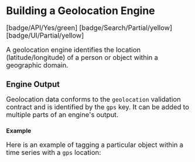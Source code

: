 # Building a Geolocation Engine

[badge/API/Yes/green]
[badge/Search/Partial/yellow]
[badge/UI/Partial/yellow]

A geolocation engine identifies the location (latitude/longitude) of a person or object within a geographic domain.

<!-- TODO  Manifest, Engine Input -->

## Engine Output

Geolocation data conforms to the `geolocation` validation contract and is identified by the `gps` key.
It can be added to multiple parts of an engine's output.

### Example

<!--TODO: Show examples of reporting geolocation at the doc, object, series, and series-object levels.
Look at this for inspiration: https://github.com/veritone/docs/pull/59/files#diff-ba4cda0a29f49605adac1e478ca37e8dR5
-->

Here is an example of tagging a particular object within a time series with a `gps` location:

[](vtn-standard-series-object.example.json ':include :type=code json')

<style>
     p, ul, ol, li { font-size: 18px !important;}
</style>